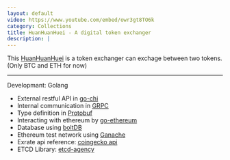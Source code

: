 ```yaml
---
layout: default
video: https://www.youtube.com/embed/owr3gt8TO6k
category: Collections
title: HuanHuanHuei - A digital token exchanger
description: |
---
```

This [HuanHuanHuei](https://github.com/M1stI4orK7U8y/HuanHuanHuei) is a token exchanger can exchage between two tokens. (Only BTC and ETH for now)

--------------------------------------------------------------------
Developmant: Golang
* External restful API in [go-chi](https://github.com/go-chi/chi)  
* Internal communication in [GRPC](https://github.com/grpc/grpc)  
* Type definition in [Protobuf](https://github.com/protocolbuffers/protobuf)
* Interacting with ethereum by [go-ethereum](https://github.com/ethereum/go-ethereum)  
* Database using [boltDB](https://github.com/boltdb/bolt)  
* Ethereum test network using [Ganache](https://truffleframework.com/ganache)
* Exrate api reference: [coingecko api](https://www.coingecko.com/en/api)
* ETCD Library: [etcd-agency](https://gitlab.com/packtumi9722/etcd-agency)
